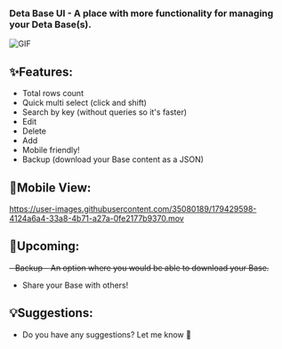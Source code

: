 ### Deta Base UI - A place with more functionality for managing your Deta Base(s).
![GIF](https://user-images.githubusercontent.com/35080189/179433860-51b466da-4d03-49f9-be79-4da78a69bb98.gif)

## ✨Features:
- Total rows count
- Quick multi select (click and shift)
- Search by key (without queries so it's faster)
- Edit
- Delete
- Add
- Mobile friendly!
- Backup (download your Base content as a JSON)

## 📱Mobile View:
https://user-images.githubusercontent.com/35080189/179429598-4124a6a4-33a8-4b71-a27a-0fe2177b9370.mov

## 🔮Upcoming:
<s>- Backup - An option where you would be able to download your Base.</s>
- Share your Base with others! 
 
## 💡Suggestions:
- Do you have any suggestions? Let me know 🙂
